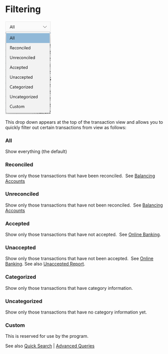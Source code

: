 # Filtering

![](../Images/Filtering.png)

This drop down appears at the top of the transaction view and allows you to quickly filter out certain transactions from view as follows:

### All
Show everything (the default)

### Reconciled
Show only those transactions that have been reconciled.  See [Balancing Accounts](../Accounts/BalancingAccounts.md)

### Unreconciled
Show only those transactions that have not been reconciled.  See [Balancing Accounts](../Accounts/BalancingAccounts.md)

### Accepted
Show only those transactions that have not accepted.  See [Online Banking](../Accounts/OnlineBanking.md).

### Unaccepted
Show only those transactions that have not been accepted.  See [Online Banking](../Accounts/OnlineBanking.md).
See also [Unaccepted Report](../Reports/UnacceptedReport.md).

### Categorized
Show only those transactions that have category information.

### Uncategorized
Show only those transactions that have no category information yet.

### Custom
This is reserved for use by the program.


See also [Quick Search](QuickSearch.md) | [Advanced Queries](Queries.md)






